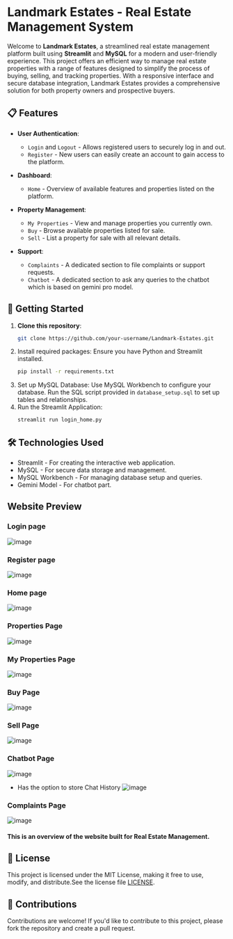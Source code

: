 

# Landmark Estates - Real Estate Management System

Welcome to **Landmark Estates**, a streamlined real estate management platform built using **Streamlit** and **MySQL** for a modern and user-friendly experience. This project offers an efficient way to manage real estate properties with a range of features designed to simplify the process of buying, selling, and tracking properties. With a responsive interface and secure database integration, Landmark Estates provides a comprehensive solution for both property owners and prospective buyers.

## 📋 Features

- **User Authentication**: 
  - `Login` and `Logout` - Allows registered users to securely log in and out.
  - `Register` - New users can easily create an account to gain access to the platform.
  
- **Dashboard**:
  - `Home` - Overview of available features and properties listed on the platform.

- **Property Management**:
  - `My Properties` - View and manage properties you currently own.
  - `Buy` - Browse available properties listed for sale.
  - `Sell` - List a property for sale with all relevant details.

- **Support**:
  - `Complaints` - A dedicated section to file complaints or support requests.
  - `Chatbot` - A dedicated section to ask any queries to the chatbot which is based on gemini pro model.

## 🚀 Getting Started

1. **Clone this repository**:
   ```bash
   git clone https://github.com/your-username/Landmark-Estates.git

2. Install required packages: Ensure you have Python and Streamlit installed.
   ```bash
   pip install -r requirements.txt
3. Set up MySQL Database:
    Use MySQL Workbench to configure your database.
   Run the SQL script provided in `database_setup.sql` to set up tables and relationships.
4. Run the Streamlit Application:
    ```bash
    streamlit run login_home.py

## 🛠️ Technologies Used
- Streamlit - For creating the interactive web application.
- MySQL - For secure data storage and management.
- MySQL Workbench - For managing database setup and queries.
- Gemini Model - For chatbot part.

## Website Preview

### Login page
![image](https://github.com/user-attachments/assets/f6efd341-b6ca-46a1-b815-72f237ef0c7a)

### Register page
![image](https://github.com/user-attachments/assets/329e9d9c-b36b-494b-84b6-7c835e308416)

### Home page
![image](https://github.com/user-attachments/assets/9e31fd77-d11c-4cf0-aced-7254ca39f10e)

### Properties Page
![image](https://github.com/user-attachments/assets/d81cf473-df1c-452d-83bb-d6e5a74336bc)

### My Properties Page
![image](https://github.com/user-attachments/assets/70e4b982-45a4-471c-b44e-b9b04f6036f2)

### Buy Page
![image](https://github.com/user-attachments/assets/af5eae3c-ac23-4a7a-a0a1-c7d8222ae43f)

### Sell Page
![image](https://github.com/user-attachments/assets/38ccd54b-8f19-4f35-a058-e05e496d1352)

### Chatbot Page
![image](https://github.com/user-attachments/assets/bc751b20-b7cc-4036-9252-ff106e14bdbb)

- Has the option to store Chat History
![image](https://github.com/user-attachments/assets/e94599fc-0edf-4551-a36e-ae1491e28e80)

### Complaints Page
![image](https://github.com/user-attachments/assets/bade074f-ef92-4f5c-8023-4e97ed470911)

#### This is an overview of the website built for Real Estate Management.


## 📝 License
This project is licensed under the MIT License, making it free to use, modify, and distribute.See the license file [LICENSE](LICENSE).

## 🤝 Contributions
Contributions are welcome! If you'd like to contribute to this project, please fork the repository and create a pull request.
